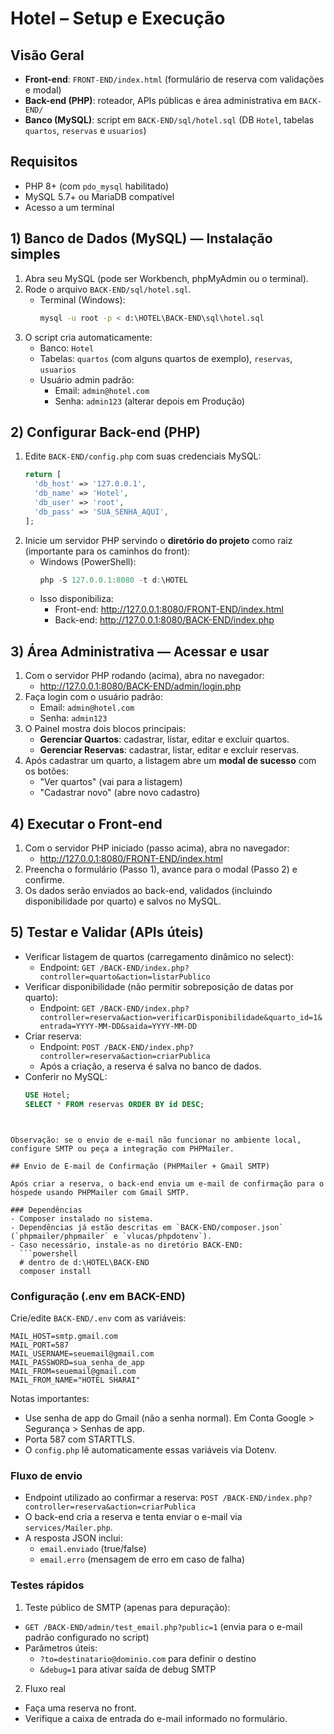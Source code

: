 # Hotel – Setup e Execução

## Visão Geral
- **Front-end**: `FRONT-END/index.html` (formulário de reserva com validações e modal)
- **Back-end (PHP)**: roteador, APIs públicas e área administrativa em `BACK-END/`
- **Banco (MySQL)**: script em `BACK-END/sql/hotel.sql` (DB `Hotel`, tabelas `quartos`, `reservas` e `usuarios`)


## Requisitos
- PHP 8+ (com `pdo_mysql` habilitado)
- MySQL 5.7+ ou MariaDB compatível
- Acesso a um terminal

## 1) Banco de Dados (MySQL) — Instalação simples
1. Abra seu MySQL (pode ser Workbench, phpMyAdmin ou o terminal).
2. Rode o arquivo `BACK-END/sql/hotel.sql`.
   - Terminal (Windows):
     ```bash
     mysql -u root -p < d:\HOTEL\BACK-END\sql\hotel.sql
     ```
3. O script cria automaticamente:
   - Banco: `Hotel`
   - Tabelas: `quartos` (com alguns quartos de exemplo), `reservas`, `usuarios`
   - Usuário admin padrão:
     - Email: `admin@hotel.com`
     - Senha: `admin123` (alterar depois em Produção)

## 2) Configurar Back-end (PHP)
1. Edite `BACK-END/config.php` com suas credenciais MySQL:
   ```php
   return [
     'db_host' => '127.0.0.1',
     'db_name' => 'Hotel',
     'db_user' => 'root',
     'db_pass' => 'SUA_SENHA_AQUI',
   ];
   ```
2. Inicie um servidor PHP servindo o **diretório do projeto** como raiz (importante para os caminhos do front):
   - Windows (PowerShell):
     ```powershell
     php -S 127.0.0.1:8080 -t d:\HOTEL
     ```
   - Isso disponibiliza:
     - Front-end: http://127.0.0.1:8080/FRONT-END/index.html
     - Back-end: http://127.0.0.1:8080/BACK-END/index.php

## 3) Área Administrativa — Acessar e usar
1. Com o servidor PHP rodando (acima), abra no navegador:
   - http://127.0.0.1:8080/BACK-END/admin/login.php
2. Faça login com o usuário padrão:
   - Email: `admin@hotel.com`
   - Senha: `admin123`
3. O Painel mostra dois blocos principais:
   - **Gerenciar Quartos**: cadastrar, listar, editar e excluir quartos.
   - **Gerenciar Reservas**: cadastrar, listar, editar e excluir reservas.
4. Após cadastrar um quarto, a listagem abre um **modal de sucesso** com os botões:
   - "Ver quartos" (vai para a listagem)
   - "Cadastrar novo" (abre novo cadastro)

## 4) Executar o Front-end
1. Com o servidor PHP iniciado (passo acima), abra no navegador:
   - http://127.0.0.1:8080/FRONT-END/index.html
2. Preencha o formulário (Passo 1), avance para o modal (Passo 2) e confirme.
3. Os dados serão enviados ao back-end, validados (incluindo disponibilidade por quarto) e salvos no MySQL.

## 5) Testar e Validar (APIs úteis)
- Verificar listagem de quartos (carregamento dinâmico no select):
  - Endpoint: `GET /BACK-END/index.php?controller=quarto&action=listarPublico`
- Verificar disponibilidade (não permitir sobreposição de datas por quarto):
  - Endpoint: `GET /BACK-END/index.php?controller=reserva&action=verificarDisponibilidade&quarto_id=1&entrada=YYYY-MM-DD&saida=YYYY-MM-DD`
- Criar reserva:
  - Endpoint: `POST /BACK-END/index.php?controller=reserva&action=criarPublica`
  - Após a criação, a reserva é salva no banco de dados.
- Conferir no MySQL:
  ```sql
  USE Hotel;
  SELECT * FROM reservas ORDER BY id DESC;
  ```
```


Observação: se o envio de e-mail não funcionar no ambiente local, configure SMTP ou peça a integração com PHPMailer.

## Envio de E-mail de Confirmação (PHPMailer + Gmail SMTP)

Após criar a reserva, o back-end envia um e-mail de confirmação para o hóspede usando PHPMailer com Gmail SMTP.

### Dependências
- Composer instalado no sistema.
- Dependências já estão descritas em `BACK-END/composer.json` (`phpmailer/phpmailer` e `vlucas/phpdotenv`).
- Caso necessário, instale-as no diretório BACK-END:
  ```powershell
  # dentro de d:\HOTEL\BACK-END
  composer install
  ```

### Configuração (.env em BACK-END)
Crie/edite `BACK-END/.env` com as variáveis:
```
MAIL_HOST=smtp.gmail.com
MAIL_PORT=587
MAIL_USERNAME=seuemail@gmail.com
MAIL_PASSWORD=sua_senha_de_app
MAIL_FROM=seuemail@gmail.com
MAIL_FROM_NAME="HOTEL SHARAI"
```
Notas importantes:
- Use senha de app do Gmail (não a senha normal). Em Conta Google > Segurança > Senhas de app.
- Porta 587 com STARTTLS.
- O `config.php` lê automaticamente essas variáveis via Dotenv.

### Fluxo de envio
- Endpoint utilizado ao confirmar a reserva: `POST /BACK-END/index.php?controller=reserva&action=criarPublica`
- O back-end cria a reserva e tenta enviar o e-mail via `services/Mailer.php`.
- A resposta JSON inclui:
  - `email.enviado` (true/false)
  - `email.erro` (mensagem de erro em caso de falha)

### Testes rápidos
1) Teste público de SMTP (apenas para depuração):
- `GET /BACK-END/admin/test_email.php?public=1` (envia para o e-mail padrão configurado no script)
- Parâmetros úteis:
  - `?to=destinatario@dominio.com` para definir o destino
  - `&debug=1` para ativar saída de debug SMTP

2) Fluxo real
- Faça uma reserva no front.
- Verifique a caixa de entrada do e-mail informado no formulário.